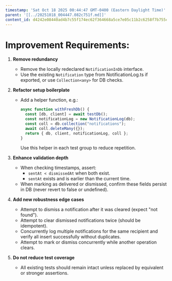 ```yaml
---
timestamp: 'Sat Oct 18 2025 00:44:47 GMT-0400 (Eastern Daylight Time)'
parent: '[[../20251018_004447.082c751f.md]]'
content_id: d4242e08440ad4b7c55f174ec62f364668a5ce7e05c11b2c6258f7b755cf9b27
---
```


# Improvement Requirements:

1. **Remove redundancy**
   * Remove the locally redeclared `NotificationInDb` interface.
   * Use the existing `Notification` type from NotificationLog.ts if exported, or use `Collection<any>` for DB checks.

2. **Refactor setup boilerplate**
   * Add a helper function, e.g.:
     ```ts
     async function withFreshDb() {
       const [db, client] = await testDb();
       const notificationLog = new NotificationLog(db);
       const coll = db.collection("notifications");
       await coll.deleteMany({});
       return { db, client, notificationLog, coll };
     }
     ```
     Use this helper in each test group to reduce repetition.

3. **Enhance validation depth**
   * When checking timestamps, assert:
     * `sentAt < dismissedAt` when both exist.
     * `sentAt` exists and is earlier than the current time.
   * When marking as delivered or dismissed, confirm these fields persist in DB (never revert to false or undefined).

4. **Add new robustness edge cases**
   * Attempt to dismiss a notification after it was cleared (expect "not found").
   * Attempt to clear dismissed notifications twice (should be idempotent).
   * Concurrently log multiple notifications for the same recipient and verify all insert successfully without duplicates.
   * Attempt to mark or dismiss concurrently while another operation clears.

5. **Do not reduce test coverage**
   * All existing tests should remain intact unless replaced by equivalent or stronger assertions.
